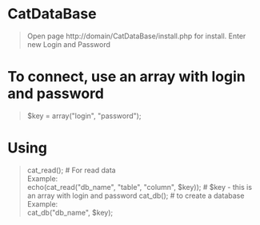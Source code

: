 # CatDataBase
> Open page http://domain/CatDataBase/install.php for install.
> Enter new Login and Password
# To connect, use an array with login and password
> $key = array("login", "password");
# Using
> cat_read(); # For read data<br>Example:<br>echo(cat_read("db_name", "table", "column", $key)); # $key - this is an array with login and password
> cat_db(); # to create a database<br>Example:<br>cat_db("db_name", $key);
> 
